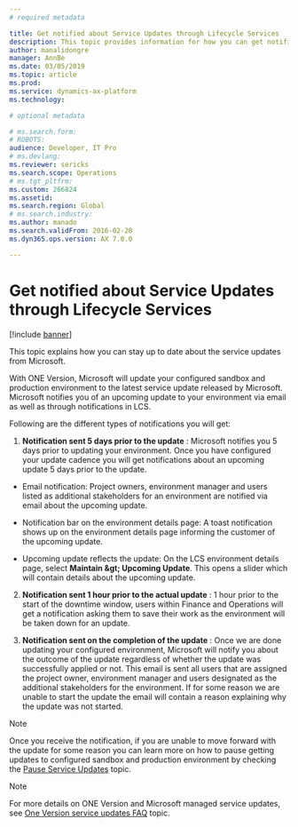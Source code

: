 ```yaml
---
# required metadata

title: Get notified about Service Updates through Lifecycle Services
description: This topic provides information for how you can get notifications around service updates to your environments.
author: manalidongre
manager: AnnBe
ms.date: 03/05/2019
ms.topic: article
ms.prod: 
ms.service: dynamics-ax-platform
ms.technology: 

# optional metadata

# ms.search.form: 
# ROBOTS: 
audience: Developer, IT Pro
# ms.devlang: 
ms.reviewer: sericks
ms.search.scope: Operations
# ms.tgt_pltfrm: 
ms.custom: 266824
ms.assetid: 
ms.search.region: Global
# ms.search.industry: 
ms.author: manado
ms.search.validFrom: 2016-02-28
ms.dyn365.ops.version: AX 7.0.0

---
```


# Get notified about Service Updates through Lifecycle Services

[!include [banner](../includes/banner.md)]

This topic explains how you can stay up to date about the service updates from Microsoft.

With ONE Version, Microsoft will update your configured sandbox and production environment to the latest service update released by Microsoft. Microsoft notifies you of an upcoming update to your environment via email as well as through notifications in LCS.

Following are the different types of notifications you will get:

1. **Notification sent 5 days prior to the update** :
Microsoft notifies you 5 days prior to updating your environment. Once you have configured your update cadence you will get notifications about an upcoming update 5 days prior to the update.
- Email notification:
  Project owners, environment manager and users listed as additional stakeholders for an environment are notified via email about the     upcoming update.

- Notification bar on the environment details page:
  A toast notification shows up on the environment details page informing the customer of the upcoming update.

- Upcoming update reflects the update:
  On the LCS environment details page, select **Maintain \&gt; Upcoming Update**. This opens a slider which will contain details about     the upcoming update.

2. **Notification sent 1 hour prior to the actual update** :
1 hour prior to the start of the downtime window, users within Finance and Operations will get a notification asking them to save their work as the environment will be taken down for an update.

3. **Notification sent on the completion of the update** :
Once we are done updating your configured environment, Microsoft will notify you about the outcome of the update regardless of whether the update was successfully applied or not. This email is sent all users that are assigned the project owner, environment manager and users designated as the additional stakeholders for the environment. If for some reason we are unable to start the update the email will contain a reason explaining why the update was not started.

>[!NOTE]
> Once you receive the notification, if you are unable to move forward with the update for some reason you can learn more on how to pause getting updates to configured sandbox and production environment by checking the [Pause Service Updates](pause-service-updates.md) topic.

> [!NOTE]
> For more details on ONE Version and Microsoft managed service updates, see [One Version service updates FAQ](../../fin-and-ops/get-started/one-version.md) topic.
